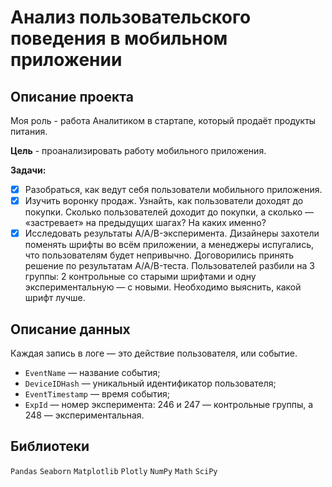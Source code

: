 # Анализ пользовательского поведения в мобильном приложении
## Описание проекта
Моя роль - работа Аналитиком в стартапе, который продаёт продукты питания.

**Цель** - проанализировать работу мобильного приложения.

**Задачи:**

* [X] Разобраться, как ведут себя пользователи мобильного приложения.
* [X] Изучить воронку продаж. Узнайть, как пользователи доходят до покупки. Сколько пользователей доходит до покупки, а сколько — «застревает» на предыдущих шагах? На каких именно?
* [X] Исследовать результаты A/A/B-эксперимента. Дизайнеры захотели поменять шрифты во всём приложении, а менеджеры испугались, что пользователям будет непривычно. Договорились принять решение по результатам A/A/B-теста. Пользователей разбили на 3 группы: 2 контрольные со старыми шрифтами и одну экспериментальную — с новыми. Необходимо выяснить, какой шрифт лучше.

## Описание данных

Каждая запись в логе — это действие пользователя, или событие.

* `EventName` — название события;
* `DeviceIDHash` — уникальный идентификатор пользователя;
* `EventTimestamp` — время события;
* `ExpId` — номер эксперимента: 246 и 247 — контрольные группы, а 248 — экспериментальная.

## Библиотеки
`Pandas` `Seaborn` `Matplotlib` `Plotly` `NumPy` `Math` `SciPy`
